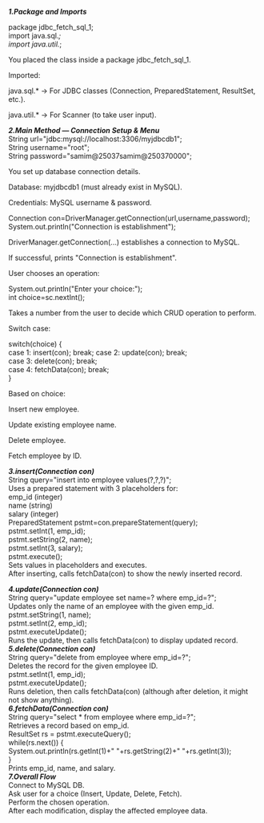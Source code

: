 ***1.Package and Imports***  

  
package jdbc_fetch_sql_1;  
import java.sql.*;  
import java.util.*;  

  
You placed the class inside a package jdbc_fetch_sql_1.  

Imported:  

java.sql.* → For JDBC classes (Connection, PreparedStatement, ResultSet, etc.).  

java.util.* → For Scanner (to take user input).  

***2.Main Method — Connection Setup & Menu***  
String url="jdbc:mysql://localhost:3306/myjdbcdb1";  
String username="root";  
String password="samim@25037samim@250370000";  


You set up database connection details.  

Database: myjdbcdb1 (must already exist in MySQL).  

Credentials: MySQL username & password.  

Connection con=DriverManager.getConnection(url,username,password);  
System.out.println("Connection is establishment");  


DriverManager.getConnection(...) establishes a connection to MySQL.  

If successful, prints "Connection is establishment".  

User chooses an operation:  

System.out.println("Enter your choice:");  
int choice=sc.nextInt();  


Takes a number from the user to decide which CRUD operation to perform.  

Switch case:  

switch(choice) {  
    case 1: insert(con); break;
  case 2: update(con); break;  
  case 3: delete(con); break;  
  case 4: fetchData(con); break;  
}  


Based on choice:  

Insert new employee.  

Update existing employee name.  
 
Delete employee.  

Fetch employee by ID.  


***3.insert(Connection con)***  
String query="insert into employee values(?,?,?)";  
Uses a prepared statement with 3 placeholders for:  
emp_id (integer)  
name (string)  
salary (integer)  
PreparedStatement pstmt=con.prepareStatement(query);  
pstmt.setInt(1, emp_id);  
pstmt.setString(2, name);  
pstmt.setInt(3, salary);  
pstmt.execute();  
Sets values in placeholders and executes.  
After inserting, calls fetchData(con) to show the newly inserted record.  


***4.update(Connection con)***  
String query="update employee set name=? where emp_id=?";  
Updates only the name of an employee with the given emp_id.  
pstmt.setString(1, name);  
pstmt.setInt(2, emp_id);  
pstmt.executeUpdate();  
Runs the update, then calls fetchData(con) to display updated record.  
***5.delete(Connection con)***  
String query="delete from employee where emp_id=?";  
Deletes the record for the given employee ID.  
pstmt.setInt(1, emp_id);  
pstmt.executeUpdate();  
Runs deletion, then calls fetchData(con) (although after deletion, it might not show anything).  
***6.fetchData(Connection con)***  
String query="select * from employee where emp_id=?";  
Retrieves a record based on emp_id.  
ResultSet rs = pstmt.executeQuery();  
while(rs.next()) {  
  System.out.println(rs.getInt(1)+" "+rs.getString(2)+" "+rs.getInt(3));  
}  
Prints emp_id, name, and salary.  
***7.Overall Flow***  
Connect to MySQL DB.  
Ask user for a choice (Insert, Update, Delete, Fetch).  
Perform the chosen operation.  
After each modification, display the affected employee data.  
